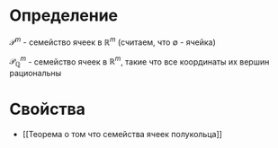 # Определение
$\mathcal{P}^m$ - семейство ячеек в $\mathbb{R}^m$ (считаем, что $\emptyset$ - ячейка)

$\mathcal{P}_\mathbb{Q}^m$ - семейство ячеек в $\mathbb{R}^m$, такие что все координаты их вершин рациональны
# Свойства
+ [[Теорема о том что семейства ячеек полукольца]]